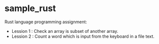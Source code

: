 # sample_rust
Rust language programming assignment:

  - Lession 1 : Check an array is subset of another array.
  - Lession 2 : Count a word which is input from the keyboard in a file text.
